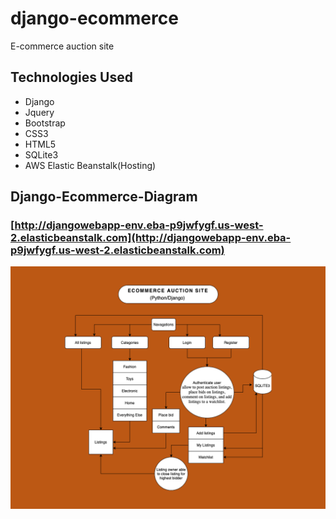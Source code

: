 # django-ecommerce
E-commerce auction site

## Technologies Used
* Django
* Jquery
* Bootstrap
* CSS3
* HTML5
* SQLite3
* AWS Elastic Beanstalk(Hosting)

## Django-Ecommerce-Diagram
### [http://djangowebapp-env.eba-p9jwfygf.us-west-2.elasticbeanstalk.com](http://djangowebapp-env.eba-p9jwfygf.us-west-2.elasticbeanstalk.com)
![Screenshot](/Diagram.jpg)
